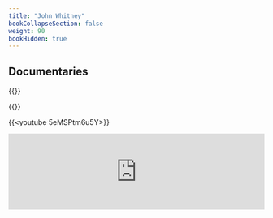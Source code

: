 ```yaml
---
title: "John Whitney"
bookCollapseSection: false
weight: 90
bookHidden: true
---
```



## Documentaries

{{<youtube uunwKF7AUkc>}}

{{<youtube cP5Mj6ZvZJc>}}

{{<youtube 5eMSPtm6u5Y>}}

<iframe src="https://archive.org/embed/196175JohnWhitneyAnthology" width="100%" height="auto" frameborder="0" webkitallowfullscreen="true" mozallowfullscreen="true" allowfullscreen></iframe>